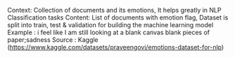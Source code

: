 Context: Collection of documents and its emotions, It helps greatly in NLP Classification tasks
Content: List of documents with emotion flag, Dataset is split into train, test & validation for building the machine learning model
Example : i feel like I am still looking at a blank canvas blank pieces of paper;sadness
Source : Kaggle (https://www.kaggle.com/datasets/praveengovi/emotions-dataset-for-nlp)
